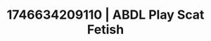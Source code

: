 ---
categories:
- Sensual cosplay
- AI-generated
- Full-body chills
- Ethical porn
- Erotic escapism
- Dreamy pleasure
- ASMR
- Cosplay
image: /assets/images/1746634209110.jpg
layout: post
seo:
  description: Featured content with sensual Scat Fetish, ABDL Play. HD images available.
  keywords: Scat Fetish, ABDL Play
  og_image: /assets/images/1746634209110.jpg
  schema_type: VisualArtwork
tags:
- '#1746634209110'
- Scat Fetish
- ABDL Play
title: 1746634209110 | ABDL Play Scat Fetish
---